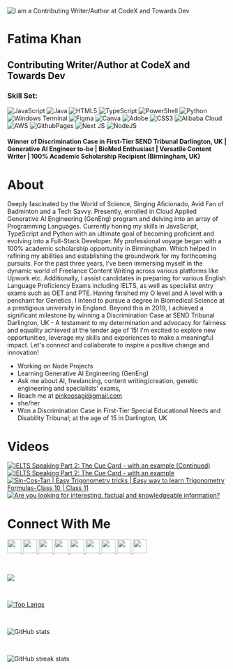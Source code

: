 ![I am a Contributing Writer/Author at CodeX and Towards Dev](https://media.licdn.com/dms/image/D4D16AQH7y0e_L6l6Pg/profile-displaybackgroundimage-shrink_350_1400/0/1712176933217?e=1720051200&v=beta&t=lYvCeQ9pDtCHayWRQx2MxxcPujAAxouWHyFRS7HBLZ8)


# Fatima Khan
## Contributing Writer/Author at CodeX and Towards Dev
### Skill Set: 
![JavaScript](https://img.shields.io/badge/javascript-%23323330.svg?style=for-the-badge&logo=javascript&logoColor=%23F7DF1E) ![Java](https://img.shields.io/badge/java-%23ED8B00.svg?style=for-the-badge&logo=openjdk&logoColor=white) ![HTML5](https://img.shields.io/badge/html5-%23E34F26.svg?style=for-the-badge&logo=html5&logoColor=white) ![TypeScript](https://img.shields.io/badge/typescript-%23007ACC.svg?style=for-the-badge&logo=typescript&logoColor=white) ![PowerShell](https://img.shields.io/badge/PowerShell-%235391FE.svg?style=for-the-badge&logo=powershell&logoColor=white) ![Python](https://img.shields.io/badge/python-3670A0?style=for-the-badge&logo=python&logoColor=ffdd54) ![Windows Terminal](https://img.shields.io/badge/Windows%20Terminal-%234D4D4D.svg?style=for-the-badge&logo=windows-terminal&logoColor=white) ![Figma](https://img.shields.io/badge/figma-%23F24E1E.svg?style=for-the-badge&logo=figma&logoColor=white) ![Canva](https://img.shields.io/badge/Canva-%2300C4CC.svg?style=for-the-badge&logo=Canva&logoColor=white) ![Adobe](https://img.shields.io/badge/adobe-%23FF0000.svg?style=for-the-badge&logo=adobe&logoColor=white) ![CSS3](https://img.shields.io/badge/css3-%231572B6.svg?style=for-the-badge&logo=css3&logoColor=white) ![Alibaba Cloud](https://img.shields.io/badge/AlibabaCloud-%23FF6701.svg?style=for-the-badge&logo=alibabacloud&logoColor=white) ![AWS](https://img.shields.io/badge/AWS-%23FF9900.svg?style=for-the-badge&logo=amazon-aws&logoColor=white) ![GithubPages](https://img.shields.io/badge/github%20pages-121013?style=for-the-badge&logo=github&logoColor=white) ![Next JS](https://img.shields.io/badge/Next-black?style=for-the-badge&logo=next.js&logoColor=white) ![NodeJS](https://img.shields.io/badge/node.js-6DA55F?style=for-the-badge&logo=node.js&logoColor=white)


#### Winner of Discrimination Case in First-Tier SEND Tribunal Darlington, UK | Generative AI Engineer to-be | BioMed Enthusiast | Versatile Content Writer | 100% Academic Scholarship Recipient (Birmingham, UK)

# About

Deeply fascinated by the World of Science, Singing Aficionado, Avid Fan of Badminton and a Tech Savvy.
Presently, enrolled in Cloud Applied Generative AI Engineering (GenEng) program and delving into an array of Programming Languages. Currently honing my skills in JavaScript, TypeScript and Python with an ultimate goal of becoming proficient and evolving into a Full-Stack Developer.
My professional voyage began with a 100% academic scholarship opportunity in Birmingham. Which helped in refining my abilities and establishing the groundwork for my forthcoming pursuits. For the past three years, I’ve been immersing myself in the dynamic world of Freelance Content Writing across various platforms like Upwork etc. Additionally, I assist candidates in preparing for various English Language Proficiency Exams including IELTS, as well as specialist entry exams such as OET and PTE.
Having finished my O level and A level with a penchant for Genetics. I intend to pursue a degree in Biomedical Science at a prestigious university in England.
Beyond this in 2019, I achieved a significant milestone by winning a Discrimination Case at SEND Tribunal Darlington, UK - A testament to my determination and advocacy for fairness and equality achieved at the tender age of 15!
I'm excited to explore new opportunities, leverage my skills and experiences to make a meaningful impact. Let's connect and collaborate to inspire a positive change and innovation!

-  Working on Node Projects 
-  Learning Generative AI Engineering (GenEng) 
-  Ask me about AI, freelancing, content writing/creation, genetic engineering and specialists' exams,  
-  Reach me at pinkoosagi@gmail.com 
-  she/her 
-  Won a Discrimination Case in First-Tier Special Educational Needs and Disability Tribunal; at the age of 15 in Darlington, UK

# Videos

<!-- BEGIN YOUTUBE-CARDS -->
[![IELTS Speaking Part 2: The Cue Card - with an example (Continued)](https://ytcards.demolab.com/?id=XDb265WEoBs&title=IELTS+Speaking+Part+2%3A+The+Cue+Card+-+with+an+example+%28Continued%29&lang=en&timestamp=1675503397&background_color=%230d1117&title_color=%23ffffff&stats_color=%23dedede&max_title_lines=1&width=250&border_radius=5 "IELTS Speaking Part 2: The Cue Card - with an example (Continued)")](https://www.youtube.com/watch?v=XDb265WEoBs)
[![IELTS Speaking Part 2: The Cue Card - with an example](https://ytcards.demolab.com/?id=mT2WjIqSH5s&title=IELTS+Speaking+Part+2%3A+The+Cue+Card+-+with+an+example&lang=en&timestamp=1674653724&background_color=%230d1117&title_color=%23ffffff&stats_color=%23dedede&max_title_lines=1&width=250&border_radius=5 "IELTS Speaking Part 2: The Cue Card - with an example")](https://www.youtube.com/watch?v=mT2WjIqSH5s)
[![Sin-Cos-Tan | Easy Trigonometry tricks | Easy way to learn Trigonometry Formulas-Class 10 | Class 11](https://ytcards.demolab.com/?id=w4INrUji6Lg&title=Sin-Cos-Tan+%7C+Easy+Trigonometry+tricks+%7C+Easy+way+to+learn+Trigonometry+Formulas-Class+10+%7C+Class+11&lang=en&timestamp=1655977339&background_color=%230d1117&title_color=%23ffffff&stats_color=%23dedede&max_title_lines=1&width=250&border_radius=5 "Sin-Cos-Tan | Easy Trigonometry tricks | Easy way to learn Trigonometry Formulas-Class 10 | Class 11")](https://www.youtube.com/watch?v=w4INrUji6Lg)
[![Are you looking for interesting, factual and knowledgeable information?](https://ytcards.demolab.com/?id=7chi9bcqBw4&title=Are+you+looking+for+interesting%2C+factual+and+knowledgeable+information%3F&lang=en&timestamp=1655474425&background_color=%230d1117&title_color=%23ffffff&stats_color=%23dedede&max_title_lines=1&width=250&border_radius=5 "Are you looking for interesting, factual and knowledgeable information?")](https://www.youtube.com/watch?v=7chi9bcqBw4)
<!-- END YOUTUBE-CARDS -->

# Connect With Me

<p align="left"> <a href="https://discord.com/users/pinkoosagi" target="_blank" rel="noreferrer"> <picture> <source media="(prefers-color-scheme: dark)" srcset="https://raw.githubusercontent.com/danielcranney/readme-generator/main/public/icons/socials/discord-dark.svg" /> <source media="(prefers-color-scheme: light)" srcset="https://raw.githubusercontent.com/danielcranney/readme-generator/main/public/icons/socials/discord.svg" /> <img src="https://raw.githubusercontent.com/danielcranney/readme-generator/main/public/icons/socials/discord.svg" width="32" height="32" /> </picture> </a> <a href="https://www.facebook.com/abdulfaheem.faheem.79" target="_blank" rel="noreferrer"> <picture> <source media="(prefers-color-scheme: dark)" srcset="https://raw.githubusercontent.com/danielcranney/readme-generator/main/public/icons/socials/facebook-dark.svg" /> <source media="(prefers-color-scheme: light)" srcset="https://raw.githubusercontent.com/danielcranney/readme-generator/main/public/icons/socials/facebook.svg" /> <img src="https://raw.githubusercontent.com/danielcranney/readme-generator/main/public/icons/socials/facebook.svg" width="32" height="32" /> </picture> </a> <a href="https://www.github.com/fatimakgeneng" target="_blank" rel="noreferrer"> <picture> <source media="(prefers-color-scheme: dark)" srcset="https://raw.githubusercontent.com/danielcranney/readme-generator/main/public/icons/socials/github-dark.svg" /> <source media="(prefers-color-scheme: light)" srcset="https://raw.githubusercontent.com/danielcranney/readme-generator/main/public/icons/socials/github.svg" /> <img src="https://raw.githubusercontent.com/danielcranney/readme-generator/main/public/icons/socials/github.svg" width="32" height="32" /> </picture> </a> <a href="http://www.instagram.com/fatimakgeneng" target="_blank" rel="noreferrer"> <picture> <source media="(prefers-color-scheme: dark)" srcset="https://raw.githubusercontent.com/danielcranney/readme-generator/main/public/icons/socials/instagram-dark.svg" /> <source media="(prefers-color-scheme: light)" srcset="https://raw.githubusercontent.com/danielcranney/readme-generator/main/public/icons/socials/instagram.svg" /> <img src="https://raw.githubusercontent.com/danielcranney/readme-generator/main/public/icons/socials/instagram.svg" width="32" height="32" /> </picture> </a> <a href="https://www.linkedin.com/in/fatimakgeneng" target="_blank" rel="noreferrer"> <picture> <source media="(prefers-color-scheme: dark)" srcset="https://raw.githubusercontent.com/danielcranney/readme-generator/main/public/icons/socials/linkedin-dark.svg" /> <source media="(prefers-color-scheme: light)" srcset="https://raw.githubusercontent.com/danielcranney/readme-generator/main/public/icons/socials/linkedin.svg" /> <img src="https://raw.githubusercontent.com/danielcranney/readme-generator/main/public/icons/socials/linkedin.svg" width="32" height="32" /> </picture> </a> <a href="http://www.medium.com/@fatimakgeneng" target="_blank" rel="noreferrer"> <picture> <source media="(prefers-color-scheme: dark)" srcset="https://raw.githubusercontent.com/danielcranney/readme-generator/main/public/icons/socials/medium-dark.svg" /> <source media="(prefers-color-scheme: light)" srcset="https://raw.githubusercontent.com/danielcranney/readme-generator/main/public/icons/socials/medium.svg" /> <img src="https://raw.githubusercontent.com/danielcranney/readme-generator/main/public/icons/socials/medium.svg" width="32" height="32" /> </picture> </a> <a href="https://www.stackoverflow.com/users/23718091" target="_blank" rel="noreferrer"> <picture> <source media="(prefers-color-scheme: dark)" srcset="https://raw.githubusercontent.com/danielcranney/readme-generator/main/public/icons/socials/stackoverflow-dark.svg" /> <source media="(prefers-color-scheme: light)" srcset="https://raw.githubusercontent.com/danielcranney/readme-generator/main/public/icons/socials/stackoverflow.svg" /> <img src="https://raw.githubusercontent.com/danielcranney/readme-generator/main/public/icons/socials/stackoverflow.svg" width="32" height="32" /> </picture> </a> <a href="https://www.x.com/fatimakgeneng" target="_blank" rel="noreferrer"> <picture> <source media="(prefers-color-scheme: dark)" srcset="https://raw.githubusercontent.com/danielcranney/readme-generator/main/public/icons/socials/twitter-dark.svg" /> <source media="(prefers-color-scheme: light)" srcset="https://raw.githubusercontent.com/danielcranney/readme-generator/main/public/icons/socials/twitter.svg" /> <img src="https://raw.githubusercontent.com/danielcranney/readme-generator/main/public/icons/socials/twitter.svg" width="32" height="32" /> </picture> </a> <a href="https://www.youtube.com/@fatimakgeneng" target="_blank" rel="noreferrer"> <picture> <source media="(prefers-color-scheme: dark)" srcset="https://raw.githubusercontent.com/danielcranney/readme-generator/main/public/icons/socials/youtube-dark.svg" /> <source media="(prefers-color-scheme: light)" srcset="https://raw.githubusercontent.com/danielcranney/readme-generator/main/public/icons/socials/youtube.svg" /> <img src="https://raw.githubusercontent.com/danielcranney/readme-generator/main/public/icons/socials/youtube.svg" width="32" height="32" /> </picture> </a></p>

<br>

![](https://github-profile-trophy.vercel.app/?username=fatimakgeneng&theme=radical&no-frame=false&no-bg=true&margin-w=4)

<br>

[![Top Langs](https://github-readme-stats.vercel.app/api/top-langs/?username=fatimakgeneng)](https://github.com/anuraghazra/github-readme-stats)

<br>

![GitHub stats](https://github-readme-stats.vercel.app/api?username=fatimakgeneng&show_icons=true)

<br>

![GitHub streak stats](https://streak-stats.demolab.com/?user=fatimakgeneng)  


